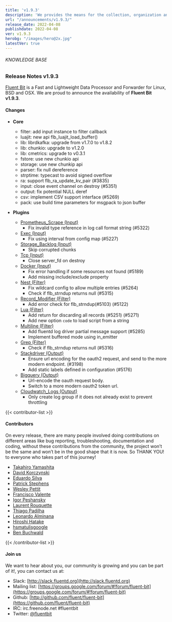 ```yaml
---
title: 'v1.9.3'
description: 'We provides the means for the collection, organization and computerized retrieval of knowledgeand Lightweight Data Forwarder for Linux, BSD, macOS and Windows.'
url: "/announcements/v1.9.3/"
release_date: 2022-04-08
publishdate: 2022-04-08
ver: v1.9.3
herobg: "/images/hero@2x.jpg"
latestVer: true
---
```


###### KNOWLEDGE BASE

### Release Notes v1.9.3

[Fluent Bit](https://fluentbit.io) is a Fast and Lightweight Data Processor and Forwarder for Linux, BSD and OSX. We are proud to announce the availability of **Fluent Bit v1.9.3**.

#### Changes

 - __Core__
   - filter: add input instance to filter callback
   - luajit: new api flb_luajit_load_buffer()
   - lib: librdkafka: upgrade from v1.7.0 to v1.8.2
   - lib: chunkio: upgrade to v1.2.0
   - lib: cmetrics: upgrade to v0.3.1
   - fstore: use new chunkio api
   - storage: use new chunkip api
   - parser: fix null dereference
   - strptime: typecast to avoid signed overflow
   - ra: support flb_ra_update_kv_pair (#3835)
   - input: close event channel on destroy (#5351)
   - output: fix potential NULL deref
   - csv: implement CSV support interface (#5269)
   - pack: use build time parameters for msgpack to json buffer



 - __Plugins__
   - [Prometheus_Scrape (Input)](https://docs.fluentbit.io/manual/pipeline/inputs/prometheus_scrape/)
      - Fix invalid type reference in log call format string (#5322)
   - [Exec (Input)](https://docs.fluentbit.io/manual/pipeline/inputs/exec/)
      - Fix using interval from config map (#5227)
   - [Storage_Backlog (Input)](https://docs.fluentbit.io/manual/pipeline/inputs/storage_backlog/)
      - Skip corrupted chunks
   - [Tcp (Input)](https://docs.fluentbit.io/manual/pipeline/inputs/tcp/)
      - Close server_fd on destroy
   - [Docker (Input)](https://docs.fluentbit.io/manual/pipeline/inputs/docker/)
      - Fix error handling if some resources not found (#5189)
      - Add missing include/exclude property
   - [Nest (Filter)](https://docs.fluentbit.io/manual/pipeline/filters/nest/)
      - Fix wildcard config to allow multiple entries (#5264)
      - Check if flb_strndup returns null (#5315)
   - [Record_Modifier (Filter)](https://docs.fluentbit.io/manual/pipeline/filters/record_modifier/)
      - Add error check for flb_strndup(#5103) (#5122)
   - [Lua (Filter)](https://docs.fluentbit.io/manual/pipeline/filters/lua/)
      - Add return for discarding all records (#5251) (#5271)
      - Add new option `code` to load script from a string
   - [Multiline (Filter)](https://docs.fluentbit.io/manual/pipeline/filters/multiline/)
      - Add fluentd log driver partial message support (#5285)
      - Implement buffered mode using in_emitter
   - [Grep (Filter)](https://docs.fluentbit.io/manual/pipeline/filters/grep/)
      - Check if flb_strndup returns null (#5316)
   - [Stackdriver (Output)](https://docs.fluentbit.io/manual/pipeline/outputs/stackdriver/)
      - Ensure url encoding for the oauth2 request, and send to the more modern endpoint. (#3198)
      - Add static labels defined in configuration (#5176)
   - [Bigquery (Output)](https://docs.fluentbit.io/manual/pipeline/outputs/bigquery/)
      - Url-encode the oauth request body.
      - Switch to a more modern oauth2 token url.
   - [Cloudwatch_Logs (Output)](https://docs.fluentbit.io/manual/pipeline/outputs/cloudwatch_logs/)
      - Only create log group if it does not already exist to prevent throttling

{{< contributor-list >}}

#### Contributors

On every release, there are many people involved doing contributions on different areas like bug reporting, troubleshooting, documentation and coding, without these contributions from the community, the project won’t be the same and won’t be in the good shape that it is now. So THANK YOU! to everyone who takes part of this journey!

- [Takahiro Yamashita](https://github.com/nokute78)
- [David Korczynski](https://github.com/DavidKorczynski)
- [Eduardo Silva](https://github.com/edsiper)
- [Patrick Stephens](https://github.com/patrick-stephens)
- [Wesley Pettit](https://github.com/PettitWesley)
- [Francisco Valente](https://github.com/franciscovalentecastro)
- [Igor Peshansky](https://github.com/igorpeshansky)
- [Laurent Rouquette](https://github.com/lrouquette)
- [Thiago Padilha](https://github.com/tarruda)
- [Leonardo Alminana](https://github.com/leonardo-albertovich)
- [Hiroshi Hatake](https://github.com/cosmo0920)
- [hsmatulisgoogle](https://github.com/hsmatulisgoogle)
- [Ben Buchwald](https://github.com/sparkyb)

{{< /contributor-list >}}

#### Join us

We want to hear about you, our community is growing and you can be part of it!, you can contact us at:

* Slack: [http://slack.fluentd.org](http://slack.fluentd.org)
* Mailing list: [https://groups.google.com/forum/#!forum/fluent-bit](https://groups.google.com/forum/#!forum/fluent-bit)
* Github: [http://github.com/fluent/fluent-bit](https://github.com/fluent/fluent-bit)
* IRC: irc.freenode.net #fluentbit
* Twitter: [@fluentbit](https://twitter.com/fluentbit)
